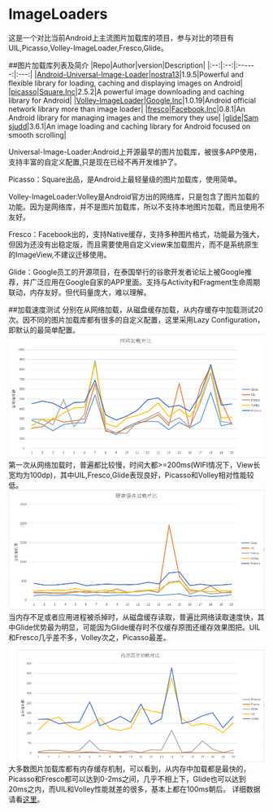 # ImageLoaders
这是一个对比当前Android上主流图片加载库的项目，参与对比的项目有UIL,Picasso,Volley-ImageLoader,Fresco,Glide。

##图片加载库列表及简介
|Repo|Author|version|Description|
|:--:|:--:|:------:|:---:|
|[Android-Universal-Image-Loader][1]|[nostra13][2]|1.9.5|Powerful and flexible library for loading, caching and displaying images on Android|
|[picasso][3]|[Square.Inc][4]|2.5.2|A powerful image downloading and caching library for Android|
|[Volley-ImageLoader][5]|[Google.Inc][6]|1.0.19|Android official network library more than image loader|
|[fresco][7]|[Facebook.Inc][8]|0.8.1|An Android library for managing images and the memory they use|
|[glide][9]|[Sam sjudd][10]|3.6.1|An image loading and caching library for Android focused on smooth scrolling|

Universal-Image-Loader:Android上开源最早的图片加载库，被很多APP使用，支持丰富的自定义配置,只是现在已经不再开发维护了。

Picasso：Square出品，是Android上最轻量级的图片加载库，使用简单。

Volley-ImageLoader:Volley是Android官方出的网络库，只是包含了图片加载的功能。因为是网络库，并不是图片加载库，所以不支持本地图片加载，而且使用不友好。

Fresco：Facebook出的，支持Native缓存，支持多种图片格式，功能最为强大，但因为还没有出稳定版，而且需要使用自定义view来加载图片，而不是系统原生的ImageView,不建议迁移使用。

Glide：Google员工的开源项目，在泰国举行的谷歌开发者论坛上被Google推荐，并广泛应用在Google自家的APP里面。支持与Activity和Fragment生命周期联动，内存友好。但代码量庞大，难以理解。

##加载速度测试
分别在从网络加载，从磁盘缓存加载，从内存缓存中加载测试20次。因不同的图片加载库都有很多的自定义配置，这里采用Lazy Configuration，即默认的最简单配置。
![](data/network_chart.PNG)
第一次从网络加载时，普遍都比较慢，时间大都>=200ms(WIFI情况下，View长宽均为100dp)，其中UIL,Fresco,Glide表现良好，Picasso和Volley相对性能较低。
![](data/disk_chart.PNG)
当内存不足或者应用进程被杀掉时，从磁盘缓存读取，普遍比网络读取速度快，其中Glide优势最为明显，可能因为Glide缓存时不仅缓存原图还缓存效果图把。UIL和Fresco几乎差不多，Volley次之，Picasso最差。
![](data/memory_chart.PNG)
大多数图片加载库都有内存缓存机制，可以看到，从内存中加载都是最快的，Picasso和Fresco都可以达到0-2ms之间，几乎不相上下，Glide也可以达到20ms之内，而UIL和Volley性能就差的很多，基本上都在100ms朝后。
详细数据请看[这里](https://github.com/Alluretears/ImageLoaders/blob/master/data/imageloaders.xlsx)。


[1]: https://github.com/nostra13/Android-Universal-Image-Loader
[2]: https://github.com/nostra13
[3]: https://github.com/square/picasso
[4]: https://github.com/square
[5]: https://android.googlesource.com/platform/frameworks/volley
[6]: https://github.com/google
[7]: https://github.com/facebook/fresco
[8]: https://github.com/facebook
[9]: https://github.com/bumptech/glide
[10]: https://github.com/sjudd

